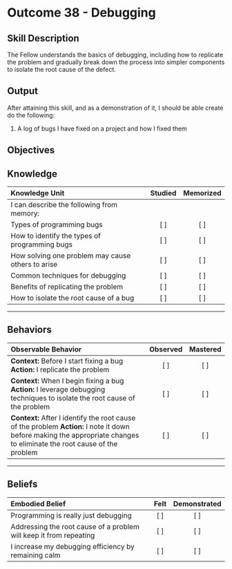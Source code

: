 # Outcome 38 - Debugging

**Skill Description**
----------
The Fellow understands the basics of debugging, including how to replicate the problem and gradually break down the process into simpler components to isolate the root cause of the defect.

**Output**
----------
After attaining this skill, and as a demonstration of it, I should be able create do the following:

1. A log of bugs I have fixed on a project and how I fixed them


**Objectives**
----------
## **Knowledge**


| Knowledge Unit   |      Studied      | Memorized |
|:-------------|:------------------:|:--------:|
| I can describe the following from memory: | | |
| Types of programming bugs | [ ] | [ ]  |
| How to identify the types of programming bugs | [ ] | [ ]  |
| How solving one problem may cause others to arise | [ ] | [ ]  |
| Common techniques for debugging | [ ] | [ ]  |
| Benefits of replicating the problem | [ ] | [ ]  |
| How to isolate the root cause of a bug | [ ] | [ ]  |



----------


## **Behaviors**

| Observable Behavior   |      Observed      | Mastered |
|:-------------|:------------------:|:--------:|
| **Context:** Before I start fixing a bug **Action:** I replicate the problem | [ ] | [ ] |
| **Context:** When I begin fixing a bug **Action:** I leverage debugging techniques to isolate the root cause of the problem | [ ] | [ ] |
| **Context:** After I identify the root cause of the problem **Action:** I note it down before making the appropriate changes to eliminate the root cause of the problem | [ ] | [ ] |



----------


## **Beliefs**


| Embodied Belief   |      Felt      | Demonstrated |
|:-------------|:------------------:|:--------:|
| Programming is really just debugging | [ ] | [ ] |
| Addressing the root cause of a problem will keep it from repeating | [ ] | [ ] |
| I increase my debugging efficiency by remaining calm | [ ] | [ ] |

